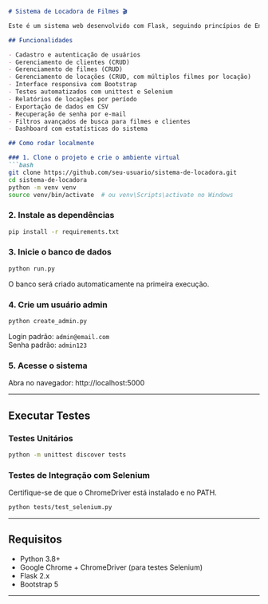 ```markdown
# Sistema de Locadora de Filmes 🎬

Este é um sistema web desenvolvido com Flask, seguindo princípios de Engenharia de Software.

## Funcionalidades

- Cadastro e autenticação de usuários
- Gerenciamento de clientes (CRUD)
- Gerenciamento de filmes (CRUD)
- Gerenciamento de locações (CRUD, com múltiplos filmes por locação)
- Interface responsiva com Bootstrap
- Testes automatizados com unittest e Selenium
- Relatórios de locações por período
- Exportação de dados em CSV
- Recuperação de senha por e-mail
- Filtros avançados de busca para filmes e clientes
- Dashboard com estatísticas do sistema

## Como rodar localmente

### 1. Clone o projeto e crie o ambiente virtual
```bash
git clone https://github.com/seu-usuario/sistema-de-locadora.git
cd sistema-de-locadora
python -m venv venv
source venv/bin/activate  # ou venv\Scripts\activate no Windows
```

### 2. Instale as dependências
```bash
pip install -r requirements.txt
```

### 3. Inicie o banco de dados
```bash
python run.py
```
O banco será criado automaticamente na primeira execução.

### 4. Crie um usuário admin
```bash
python create_admin.py
```
Login padrão: `admin@email.com`  
Senha padrão: `admin123`

### 5. Acesse o sistema
Abra no navegador: http://localhost:5000

---

## Executar Testes

### Testes Unitários
```bash
python -m unittest discover tests
```

### Testes de Integração com Selenium
Certifique-se de que o ChromeDriver está instalado e no PATH.
```bash
python tests/test_selenium.py
```

---

## Requisitos

- Python 3.8+
- Google Chrome + ChromeDriver (para testes Selenium)
- Flask 2.x
- Bootstrap 5

---
```